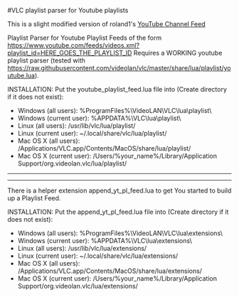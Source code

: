 #VLC playlist parser for Youtube playlists

This is a slight modified version of roland1's [YouTube Channel Feed](https://www.opendesktop.org/p/1412578)

Playlist Parser for Youtube Playlist Feeds of the form
https://www.youtube.com/feeds/videos.xml?playlist_id=HERE_GOES_THE_PLAYLIST_ID
Requires a WORKING youtube playlist parser
(tested with https://raw.githubusercontent.com/videolan/vlc/master/share/lua/playlist/youtube.lua).

INSTALLATION:
Put the youtube_playlist_feed.lua file into (Create directory if it does not exist):
* Windows (all users): %ProgramFiles%\VideoLAN\VLC\lua\playlist\
* Windows (current user): %APPDATA%\VLC\lua\playlist\
* Linux (all users): /usr/lib/vlc/lua/playlist/
* Linux (current user): ~/.local/share/vlc/lua/playlist/
* Mac OS X (all users): /Applications/VLC.app/Contents/MacOS/share/lua/playlist/
* Mac OS X (current user): /Users/%your_name%/Library/Application Support/org.videolan.vlc/lua/playlist/


---------------------------------------------------------------------------------
---------------------------------------------------------------------------------


There is a helper extension append_yt_pl_feed.lua to get You started to build up a Playlist Feed.

INSTALLATION:
Put the append_yt_pl_feed.lua file into (Create directory if it does not exist):
* Windows (all users): %ProgramFiles%\VideoLAN\VLC\lua\extensions\
* Windows (current user): %APPDATA%\VLC\lua\extensions\
* Linux (all users): /usr/lib/vlc/lua/extensions/
* Linux (current user): ~/.local/share/vlc/lua/extensions/
* Mac OS X (all users): /Applications/VLC.app/Contents/MacOS/share/lua/extensions/
* Mac OS X (current user): /Users/%your_name%/Library/Application Support/org.videolan.vlc/lua/extensions/
